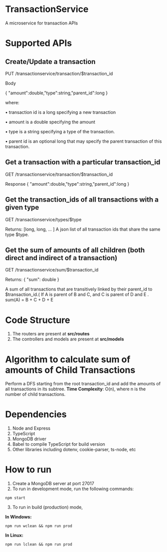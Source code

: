 # TransactionService
 A microservice for transaction APIs

# Supported APIs
 **<h2>Create/Update a transaction</h2>**
 
 PUT /transactionservice/transaction/$transaction_id
 
 Body
 
 { "amount":double,"type":string,"parent_id":long } 
 
 where:
 
 • transaction id is a long specifying a new transaction
 
 • amount is a double specifying the amount
 
 • type is a string specifying a type of the transaction.
 
 • parent id is an optional long that may specify the parent transaction of this transaction.




 **<h2>Get a transaction with a particular transaction_id</h2>**
 
 GET /transactionservice/transaction/$transaction_id 
 
 Response { "amount":double,"type":string,"parent_id":long }


 **<h2>Get the transaction_ids of all transactions with a given type</h2>**
 
 GET /transactionservice/types/$type 
 
 Returns: [long, long, ... ] A json list of all transaction ids that share the same type $type.


 **<h2>Get the sum of amounts of all children (both direct and indirect of a transaction)</h2>**
 GET /transactionservice/sum/$transaction_id 
 
 Returns: { "sum": double } 
 
 A sum of all transactions that are transitively linked by their parent_id to $transaction_id.( If A is parent of B and C,  and C is parent of D and E . sum(A) = B + C + D + E

# Code Structure
1. The routers are present at **src/routes**
2. The controllers and models are present at **src/models**

# Algorithm to calculate sum of amounts of Child Transactions
Perform a DFS starting from the root transaction_id and add the amounts of all transactions in its subtree. 
**Time Complexity**: O(n), where n is the number of child transactions.

# Dependencies
1. Node and Express
2. TypeScript
3. MongoDB driver
4. Babel to compile TypeScript for build version
5. Other libraries including dotenv, cookie-parser, ts-node, etc

# How to run
1. Create a MongoDB server at port 27017
2. To run in development mode, run the following commands:

``npm start``

3. To run in build (production) mode,

**In Windows:**

``npm run wclean && npm run prod``

**In Linux:**

``npm run lclean && npm run prod``
